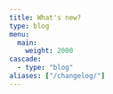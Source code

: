 ```yaml
---
title: What's new?
type: blog
menu:
  main:
    weight: 2000
cascade:
  - type: "blog"
aliases: ["/changelog/"]
---
```

